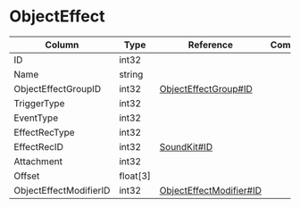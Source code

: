 # ObjectEffect

| Column | Type | Reference | Comment |
|--------|------|-----------|---------|
|ID|int32|||
|Name|string|||
|ObjectEffectGroupID|int32|[ObjectEffectGroup#ID](ObjectEffectGroup.md)||
|TriggerType|int32|||
|EventType|int32|||
|EffectRecType|int32|||
|EffectRecID|int32|[SoundKit#ID](SoundKit.md)||
|Attachment|int32|||
|Offset|float[3]|||
|ObjectEffectModifierID|int32|[ObjectEffectModifier#ID](ObjectEffectModifier.md)||
